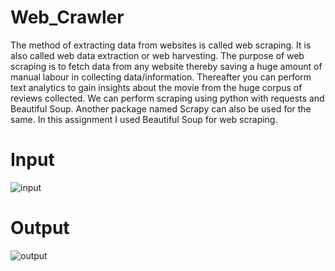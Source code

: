 # Web_Crawler
The method of extracting data from websites is called web scraping. It is also called web data extraction or web harvesting.
The purpose of web scraping is to fetch data from any website thereby saving a huge amount of manual labour in collecting data/information.
Thereafter you can perform text analytics to gain insights about the movie from the huge corpus of reviews collected.
We can perform scraping using python with requests and Beautiful Soup. Another package named Scrapy can also be used for the same. In this assignment I used Beautiful Soup for web scraping.

# Input
![input
](https://user-images.githubusercontent.com/73125381/188937498-3db1946e-f683-43f8-89df-c2b92561c249.png)

# Output
![output
](https://user-images.githubusercontent.com/73125381/188937487-4a0f1118-997c-4459-b843-4466d06e6e17.png)
